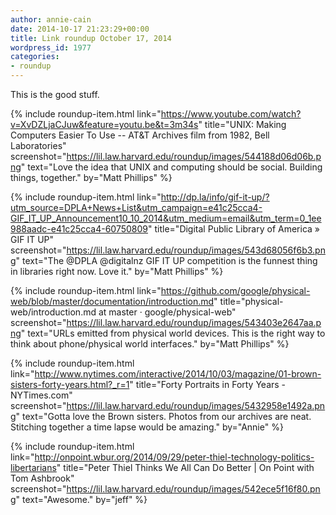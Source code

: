 ```yaml
---
author: annie-cain
date: 2014-10-17 21:23:29+00:00
title: Link roundup October 17, 2014
wordpress_id: 1977
categories:
- roundup
---
```


This is the good stuff.

{% include roundup-item.html
  link="https://www.youtube.com/watch?v=XvDZLjaCJuw&feature=youtu.be&t=3m34s"
  title="UNIX: Making Computers Easier To Use -- AT&T Archives film from 1982, Bell Laboratories"
  screenshot="https://lil.law.harvard.edu/roundup/images/544188d06d06b.png"
  text="Love the idea that UNIX and computing should be social. Building things, together."
  by="Matt Phillips"
%}

{% include roundup-item.html
  link="http://dp.la/info/gif-it-up/?utm_source=DPLA+News+List&utm_campaign=e41c25cca4-GIF_IT_UP_Announcement10_10_2014&utm_medium=email&utm_term=0_1ee988aadc-e41c25cca4-60750809"
  title="Digital Public Library of America » GIF IT UP"
  screenshot="https://lil.law.harvard.edu/roundup/images/543d68056f6b3.png"
  text="The @DPLA @digitalnz GIF IT UP competition is the funnest thing in libraries right now. Love it."
  by="Matt Phillips"
%}

{% include roundup-item.html
  link="https://github.com/google/physical-web/blob/master/documentation/introduction.md"
  title="physical-web/introduction.md at master · google/physical-web"
  screenshot="https://lil.law.harvard.edu/roundup/images/543403e2647aa.png"
  text="URLs emitted from physical world devices. This is the right way to think about phone/physical world interfaces."
  by="Matt Phillips"
%}

{% include roundup-item.html
  link="http://www.nytimes.com/interactive/2014/10/03/magazine/01-brown-sisters-forty-years.html?_r=1"
  title="Forty Portraits in Forty Years - NYTimes.com"
  screenshot="https://lil.law.harvard.edu/roundup/images/5432958e1492a.png"
  text="Gotta love the Brown sisters.  Photos from our archives are neat.  Stitching together a time lapse would be amazing."
  by="Annie"
%}

{% include roundup-item.html
  link="http://onpoint.wbur.org/2014/09/29/peter-thiel-technology-politics-libertarians"
  title="Peter Thiel Thinks We All Can Do Better | On Point with Tom Ashbrook"
  screenshot="https://lil.law.harvard.edu/roundup/images/542ece5f16f80.png"
  text="Awesome."
  by="jeff"
%}

